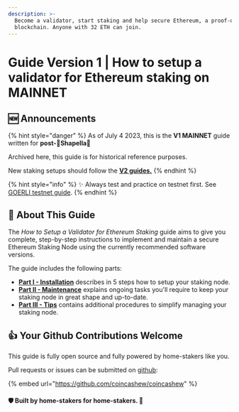 ```yaml
---
description: >-
  Become a validator, start staking and help secure Ethereum, a proof-of-stake
  blockchain. Anyone with 32 ETH can join.
---
```


# Guide Version 1 | How to setup a validator for Ethereum staking on MAINNET

## :new: Announcements

{% hint style="danger" %}
As of July 4 2023, this is the **V1 MAINNET** guide written for **post-🦉Shapella**🦉

Archived here, this guide is for historical reference purposes.

New staking setups should follow the [**V2 guides.**](../../guide-or-how-to-setup-a-validator-on-eth2-mainnet/)
{% endhint %}

{% hint style="info" %}
:sparkles: Always test and practice on testnet first. See [GOERLI testnet guide](../../guide-or-how-to-setup-a-validator-on-eth2-testnet-prater/).
{% endhint %}

## :wrench: About This Guide

The _How to Setup a Validator for Ethereum Staking_ guide aims to give you complete, step-by-step instructions to implement and maintain a secure Ethereum Staking Node using the currently recommended software versions.

The guide includes the following parts:

* [**Part I - Installation**](../../guide-or-how-to-setup-a-validator-on-eth2-mainnet/part-i-installation/) describes in 5 steps how to setup your staking node.
* [**Part II - Maintenance**](../../guide-or-how-to-setup-a-validator-on-eth2-mainnet/part-ii-maintenance/) explains ongoing tasks you'll require to keep your staking node in great shape and up-to-date.
* [**Part III - Tips**](../../guide-or-how-to-setup-a-validator-on-eth2-mainnet/part-iii-tips/) contains additional procedures to simplify managing your staking node.

## :thumbsup: Your Github Contributions Welcome

This guide is fully open source and fully powered by home-stakers like you.

Pull requests or issues can be submitted on [github](https://github.com/coincashew/coincashew):

{% embed url="https://github.com/coincashew/coincashew" %}

#### :shield: Built by home-stakers for home-stakers. :pray:
